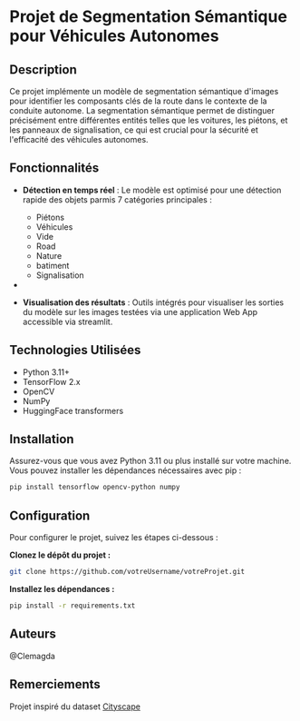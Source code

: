 # Projet de Segmentation Sémantique pour Véhicules Autonomes

## Description

Ce projet implémente un modèle de segmentation sémantique d'images pour identifier les composants clés de la route dans le contexte de la conduite autonome. La segmentation sémantique permet de distinguer précisément entre différentes entités telles que les voitures, les piétons, et les panneaux de signalisation, ce qui est crucial pour la sécurité et l'efficacité des véhicules autonomes. 

## Fonctionnalités

- **Détection en temps réel** : Le modèle est optimisé pour une détection rapide des objets parmis 7 catégories principales :
  - Piétons
  - Véhicules
  - Vide
  - Road
  - Nature
  - batiment
  - Signalisation
   
- 
- **Visualisation des résultats** : Outils intégrés pour visualiser les sorties du modèle sur les images testées via une application Web App accessible via streamlit.

## Technologies Utilisées

- Python 3.11+
- TensorFlow 2.x
- OpenCV
- NumPy
- HuggingFace transformers

## Installation

Assurez-vous que vous avez Python 3.11 ou plus installé sur votre machine. Vous pouvez installer les dépendances nécessaires avec pip :

```bash
pip install tensorflow opencv-python numpy
```

## Configuration
Pour configurer le projet, suivez les étapes ci-dessous :

**Clonez le dépôt du projet :**
```bash
git clone https://github.com/votreUsername/votreProjet.git
```

**Installez les dépendances :**
```bash
pip install -r requirements.txt
```

## Auteurs
@Clemagda

## Remerciements
Projet inspiré du dataset [Cityscape](https://www.cityscapes-dataset.com/)
